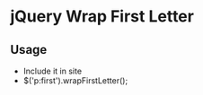 jQuery Wrap First Letter
========================

Usage
-----

- Include it in site
- $('p:first').wrapFirstLetter();